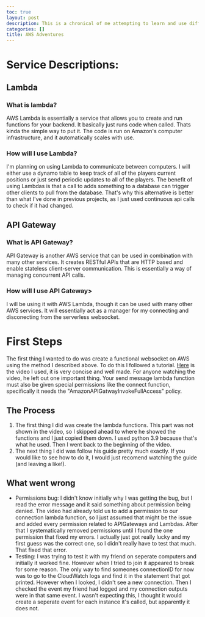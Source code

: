 ```yaml
---
toc: true
layout: post
description: This is a chronical of me attempting to learn and use different AWS services.
categories: []
title: AWS Adventures
---
```


# Service Descriptions:

## Lambda

### What is lambda?

AWS Lambda is essentially a service that allows you to create and run functions for your backend. It basically just runs code when called. Thats kinda the simple way to put it. The code is run on Amazon's computer infrastructure, and it automatically scales with use. 

### How will I use Lambda?

I'm planning on using Lambda to communicate between computers. I will either use a dynamo table to keep track of all of the players current positions or just send periodic updates to all of the players. The benefit of using Lambdas is that a call to adds something to a database can trigger other clients to pull from the database. That's why this alternative is better than what I've done in previous projects, as I just used continuous api calls to check if it had changed. 

## API Gateway

### What is API Gateway?

API Gateway is another AWS service that can be used in combination with many other services. It creates RESTful APIs that are HTTP based and enable stateless client-server communication. This is essentially a way of managing concurrent API calls.

### How will I use API Gateway>

I will be using it with AWS Lambda, though it can be used with many other AWS services. It will essentially act as a manager for my connecting and disconecting from the serverless websocket. 


# First Steps

The first thing I wanted to do was create a functional websocket on AWS using the method I described above. To do this I followed a tutorial. [Here](https://www.youtube.com/watch?v=FIrzkt7kH80) is the video I used, it is very concise and well made. For anyone watching the video, he left out one important thing. Your send message lambda function must also be given special permissions like the connect function, specifically it needs the "AmazonAPIGatwayInvokeFullAccess" policy. 

## The Process

1. The first thing I did was create the lambda functions. This part was not shown in the video, so I skipped ahead to where he showed the functions and I just copied them down. I used python 3.9 because that's what he used. Then I went back to the beginning of the video. 
2. The next thing I did was follow his guide pretty much exactly. If you would like to see how to do it, I would just recomend watching the guide (and leaving a like!). 

## What went wrong
- Permissions bug: I didn't know initially why I was getting the bug, but I read the error message and it said something about permission being denied. The video had already told us to add a permission to our connection lambda function, so I just assumed that might be the issue and added every permission related to APIGateways and Lambdas. After that I systematically removed permissions until I found the one permission that fixed my errors. I actually just got really lucky and my first guess was the correct one, so I didn't really have to test that much. That fixed that error.
- Testing: I was trying to test it with my friend on seperate computers and initially it worked fine. However when I tried to join it appeared to break for some reason. The only way to find someones connectionID for now was to go to the CloudWatch logs and find it in the statement that got printed. However when I looked, I didn't see a new connection. Then I checked the event my friend had logged and my connection outputs were in that same event. I wasn't expecting this, I thought it would create a seperate event for each instance it's called, but apparently it does not. 